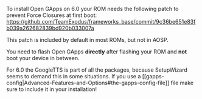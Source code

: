To install Open GApps on 6.0 your ROM needs the following patch to prevent Force Closures at first boot: https://github.com/TeamExodus/frameworks_base/commit/9c36be651e83fb039a262682839bd920b033007a

This patch is included by default in most ROMs, but not in AOSP.

You need to flash Open GApps **directly** after flashing your ROM and **not** boot your device in between.

For 6.0 the GoogleTTS is part of all the packages, because SetupWizard seems to demand this in some situations. If you use a [[gapps-config|Advanced-Features-and-Options#the-gapps-config-file]] file make sure to include it in your installation!